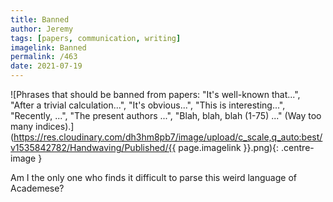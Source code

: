 ```yaml
---
title: Banned
author: Jeremy
tags: [papers, communication, writing]
imagelink: Banned
permalink: /463
date: 2021-07-19
---
```


![Phrases that should be banned from papers: "It's well-known that...", "After a trivial calculation...", "It's obvious...", "This is interesting...", "Recently, ...", "The present authors ...", "Blah, blah, blah (1-75) ..." (Way too many indices).](https://res.cloudinary.com/dh3hm8pb7/image/upload/c_scale,q_auto:best/v1535842782/Handwaving/Published/{{ page.imagelink }}.png){: .centre-image }

Am I the only one who finds it difficult to parse this weird language of Academese?
